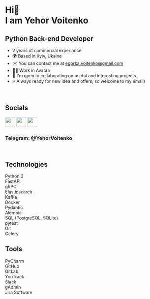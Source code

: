 Hi👋 <br>
I am **Yehor Voitenko**
======================================================================================================================================

Python Back-end Developer
----------------


*  2 years of commercial experiance
* 🌍  Based in Kyiv, Ukaine
* ✉️  You can contact me at [egorka.voitenko@gmail.com](mailto:egorka.voitenko@gmail.com)
* 🙋‍♂️  Work in Avataa
* 🤝  I'm open to collaborating on useful and interesting projects
* ⚡  Always ready for new idea and offers, so welcome to my email)

<br>
<h2>Socials</h2>

<p align="left"> <a href="https://www.github.com/YehorVoitenko" target="_blank" rel="noreferrer"><img src="https://raw.githubusercontent.com/danielcranney/readme-generator/main/public/icons/socials/github-dark.svg" width="32" height="32" /></a> <a href="http://www.instagram.com/egoorra._" target="_blank" rel="noreferrer"><img src="https://raw.githubusercontent.com/danielcranney/readme-generator/main/public/icons/socials/instagram.svg" width="32" height="32" /></a>
<a href="https://www.linkedin.com/in/yehorvoitenko/" target="_blank" rel="noreferrer"><img src="https://upload.wikimedia.org/wikipedia/commons/thumb/8/81/LinkedIn_icon.svg/2048px-LinkedIn_icon.svg.png" width="32" height="32" /></a>
  <h3>Telegram: @YehorVoitenko</h3> 
<br>
</p>

<h2>Technologies</h2>
Python 3<br>
FastAPI<br>
gRPC<br>
Elasticsearch<br>
Kafka<br>
Docker<br>
Pydantic<br>
Alembic<br>
SQL (PostgreSQL, SQLite)<br>
pytest<br>
Git<br>
Celery
<br>
<h2>Tools</h2>
PyCharm<br>
GitHub<br>
GitLab<br>
YouTrack<br>
Slack<br>
gAdmin<br>
Jira Software

</p>
<br>
